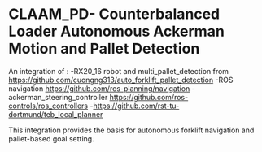 # CLAAM_PD- Counterbalanced Loader Autonomous Ackerman Motion and Pallet Detection 
 An integration of :
 -RX20_16 robot and multi_pallet_detection from https://github.com/cuongng313/auto_forklift_pallet_detection
 -ROS navigation https://github.com/ros-planning/navigation
 -ackerman_steering_controller https://github.com/ros-controls/ros_controllers
 -https://github.com/rst-tu-dortmund/teb_local_planner

 This integration provides the basis for autonomous forklift navigation and pallet-based goal setting.

 

 
